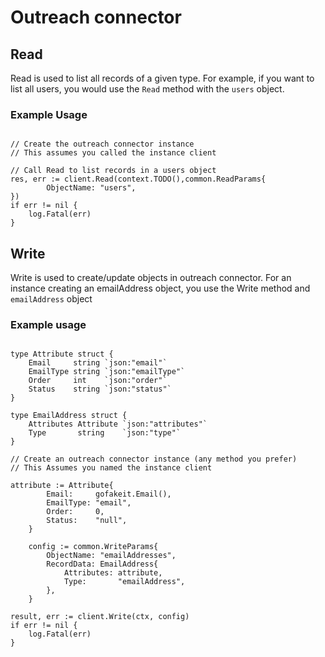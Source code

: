# Outreach connector


## Read
Read is used to list all records of a given type. For example, if you want to list all users, you would use the `Read` method with the `users` object.

### Example Usage

```

// Create the outreach connector instance 
// This assumes you called the instance client

// Call Read to list records in a users object
res, err := client.Read(context.TODO(),common.ReadParams{
		ObjectName: "users",
})
if err != nil {
	log.Fatal(err)
}

```

## Write
Write is used to create/update objects in outreach connector. For an instance creating an emailAddress object, you use the Write method and `emailAddress` object   

### Example usage
```

type Attribute struct {
	Email     string `json:"email"`
	EmailType string `json:"emailType"`
	Order     int    `json:"order"`
	Status    string `json:"status"`
}

type EmailAddress struct {
	Attributes Attribute `json:"attributes"`
	Type       string    `json:"type"`
}

// Create an outreach connector instance (any method you prefer)
// This Assumes you named the instance client

attribute := Attribute{
		Email:     gofakeit.Email(),
		EmailType: "email",
		Order:     0,
		Status:    "null",
	}

	config := common.WriteParams{
		ObjectName: "emailAddresses",
		RecordData: EmailAddress{
			Attributes: attribute,
			Type:       "emailAddress",
		},
	}

result, err := client.Write(ctx, config)
if err != nil {
	log.Fatal(err)
}
```


